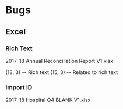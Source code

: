 # Bugs

## Excel

### Rich Text

2017-18 Annual Reconciliation Report V1.xlsx

(18, 3) -- Rich text
(15, 3) -- Related to rich text

### Import ID

2017-18 Hospital Q4 BLANK V1.xlsx
